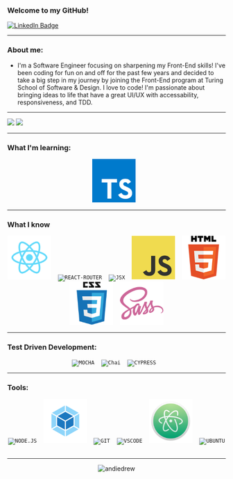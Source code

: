 ### Welcome to my GitHub!
[![LinkedIn Badge](https://img.shields.io/badge/LinkedIn-Profile-informational?style=flat&logo=linkedin&logoColor=white&color=0D76A8)](https://www.linkedin.com/in/andrewrcarlin/)

***

### About me:

* I'm a Software Engineer focusing on sharpening my Front-End skills! I've been coding for fun on and off for the past few years and decided to take a big step in my journey by joining the Front-End program at Turing School of Software & Design. I love to code! I'm passionate about bringing ideas to life that have a great UI/UX with accessability, responsiveness, and TDD.

***

<p> 
  <img src="https://github-readme-stats.vercel.app/api?username=AndieDrew&theme=tokyonight&show_icons=true"/>
  <img src="https://github-readme-stats.vercel.app/api/top-langs/?username=AndieDrew&langs_count=5&theme=tokyonight&layout=compact"/>
</p>

***
<h3 > What I'm learning: </h3>

<p align="center">
  <code><img  alt="TYPESCRIPT" width="100px" src="https://raw.githubusercontent.com/github/explore/80688e429a7d4ef2fca1e82350fe8e3517d3494d/topics/typescript/typescript.png" /></code> &nbsp;&nbsp;
  
</p>

***
<h3 > What I know </h3>

<p align="center">
  <code><img  alt="REACT" width="100px" src="https://raw.githubusercontent.com/github/explore/80688e429a7d4ef2fca1e82350fe8e3517d3494d/topics/react/react.png" /></code> &nbsp;&nbsp;
<code><img  alt="REACT-ROUTER" width="100px" src="https://iconape.com/wp-content/png_logo_vector/react-router.png" /></code> &nbsp;&nbsp;
  <code><img  alt="JSX" width="100px" src="https://raw.githubusercontent.com/jsx-ir/logo/master/jsx.png" /></code> &nbsp;&nbsp;
  <code><img  alt="JAVASCRIPT" width="100px" src="https://raw.githubusercontent.com/github/explore/80688e429a7d4ef2fca1e82350fe8e3517d3494d/topics/javascript/javascript.png" /></code> &nbsp;&nbsp;
  <code><img  alt="HTML5" width="100px" src="https://raw.githubusercontent.com/github/explore/80688e429a7d4ef2fca1e82350fe8e3517d3494d/topics/html/html.png" /></code> &nbsp;&nbsp;
  <code><img  alt="CSS" width="100px" src="https://raw.githubusercontent.com/github/explore/80688e429a7d4ef2fca1e82350fe8e3517d3494d/topics/css/css.png" /></code> &nbsp;&nbsp;
  <code><img  alt="SASS" width="100px" src="https://raw.githubusercontent.com/github/explore/80688e429a7d4ef2fca1e82350fe8e3517d3494d/topics/sass/sass.png" /></code> &nbsp;&nbsp;
</p>

***
<h3 > Test Driven Development: </h3>

<p align="center">
<code><img  alt="MOCHA" width="100px" src="https://camo.githubusercontent.com/58045a79a69afea4cab1cea6def6d911fba3956cf5fd683addf41c032aa64088/68747470733a2f2f636c6475702e636f6d2f78465646784f696f41552e737667" /></code> &nbsp;&nbsp;
<code><img  alt="Chai" width="100px" src="https://camo.githubusercontent.com/7ecbd4531436e4f20c1dba52a4fd4ac367cfcc20a2f62cfe7a10f32da306afc6/687474703a2f2f636861696a732e636f6d2f696d672f636861692d6c6f676f2e706e67" /></code> &nbsp;&nbsp;
<code><img  alt="CYPRESS" width="100px" src="https://media-exp1.licdn.com/dms/image/C4E0BAQGhE8jNwjlc3w/company-logo_200_200/0/1554836371931?e=1630540800&v=beta&t=krzGzZyEemJix0dprQoB5S-tZ1YPNmjhbALY33J6G_s" /></code> &nbsp;&nbsp;
</p>

***
<h3 > Tools: </h3>

<p align="center">
<code><img  alt="NODE.JS" width="100px" src="https://seeklogo.com/images/N/nodejs-logo-FBE122E377-seeklogo.com.png" /></code> &nbsp;&nbsp;
<code><img  alt="WEBPACK" width="100px" src="https://raw.githubusercontent.com/github/explore/80688e429a7d4ef2fca1e82350fe8e3517d3494d/topics/webpack/webpack.png" /></code> &nbsp;&nbsp;
<code><img  alt="GIT" width="100px" src="https://upload.wikimedia.org/wikipedia/commons/thumb/3/3f/Git_icon.svg/97px-Git_icon.svg.png" /></code> &nbsp;&nbsp;
<code><img  alt="VSCODE" width="100px" src="https://raw.githubusercontent.com/dhanishgajjar/vscode-icons/master/png/default_dark.png" /></code> &nbsp;&nbsp;
<code><img  alt="ATOM" width="100px" src="https://raw.githubusercontent.com/github/explore/80688e429a7d4ef2fca1e82350fe8e3517d3494d/topics/atom/atom.png" /></code> &nbsp;&nbsp;
<code><img  alt="UBUNTU" width="100px" src="https://upload.wikimedia.org/wikipedia/commons/thumb/a/ab/Logo-ubuntu_cof-orange-hex.svg/1200px-Logo-ubuntu_cof-orange-hex.svg.png" /></code> &nbsp;&nbsp;
</p>

***

<p align="center"><img src="https://github-readme-streak-stats.herokuapp.com/?user=andiedrew&" alt="andiedrew" /></p>




<!-- 
![Your Repository's Stats](https://github-readme-stats.vercel.app/api/top-langs/?username=andiedrew&theme=tokyonight)

 -->
